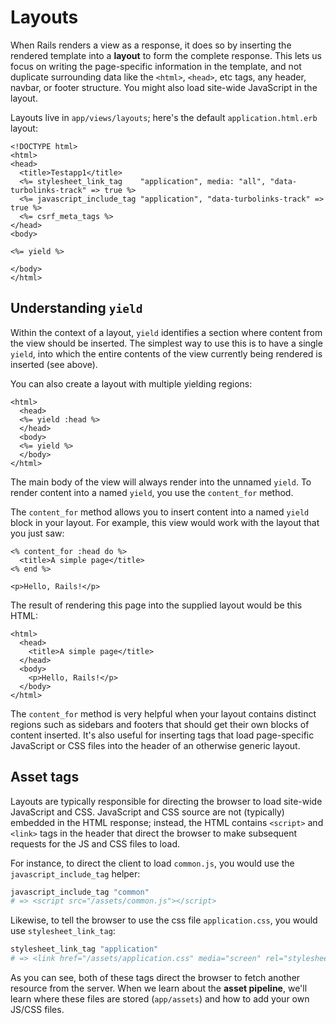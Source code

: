 # Layouts

When Rails renders a view as a response, it does so by inserting the
rendered template into a **layout** to form the complete
response. This lets us focus on writing the page-specific information
in the template, and not duplicate surrounding data like the `<html>`,
`<head>`, etc tags, any header, navbar, or footer structure. You might
also load site-wide JavaScript in the layout.

Layouts live in `app/views/layouts`; here's the default
`application.html.erb` layout:

```html+erb
<!DOCTYPE html>
<html>
<head>
  <title>Testapp1</title>
  <%= stylesheet_link_tag    "application", media: "all", "data-turbolinks-track" => true %>
  <%= javascript_include_tag "application", "data-turbolinks-track" => true %>
  <%= csrf_meta_tags %>
</head>
<body>

<%= yield %>

</body>
</html>
```

## Understanding `yield`

Within the context of a layout, `yield` identifies a section where
content from the view should be inserted. The simplest way to use this
is to have a single `yield`, into which the entire contents of the
view currently being rendered is inserted (see above).

You can also create a layout with multiple yielding regions:

```html+erb
<html>
  <head>
  <%= yield :head %>
  </head>
  <body>
  <%= yield %>
  </body>
</html>
```

The main body of the view will always render into the unnamed
`yield`. To render content into a named `yield`, you use the
`content_for` method.

The `content_for` method allows you to insert content into a named
`yield` block in your layout. For example, this view would work with
the layout that you just saw:

```html+erb
<% content_for :head do %>
  <title>A simple page</title>
<% end %>

<p>Hello, Rails!</p>
```

The result of rendering this page into the supplied layout would be
this HTML:

```html+erb
<html>
  <head>
    <title>A simple page</title>
  </head>
  <body>
    <p>Hello, Rails!</p>
  </body>
</html>
```

The `content_for` method is very helpful when your layout contains
distinct regions such as sidebars and footers that should get their
own blocks of content inserted. It's also useful for inserting tags
that load page-specific JavaScript or CSS files into the header of an
otherwise generic layout.

## Asset tags

Layouts are typically responsible for directing the browser to load
site-wide JavaScript and CSS. JavaScript and CSS source are not
(typically) embedded in the HTML response; instead, the HTML contains
`<script>` and `<link>` tags in the header that direct the browser to
make subsequent requests for the JS and CSS files to load.

For instance, to direct the client to load `common.js`, you would use
the `javascript_include_tag` helper:

```ruby
javascript_include_tag "common"
# => <script src="/assets/common.js"></script>
```

Likewise, to tell the browser to use the css file `application.css`,
you would use `stylesheet_link_tag`:

```ruby
stylesheet_link_tag "application"
# => <link href="/assets/application.css" media="screen" rel="stylesheet" />
```

As you can see, both of these tags direct the browser to fetch another
resource from the server. When we learn about the **asset pipeline**,
we'll learn where these files are stored (`app/assets`) and how to add
your own JS/CSS files.

